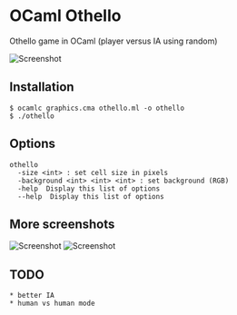 OCaml Othello
=============

Othello game in OCaml (player versus IA using random)

![Screenshot](http://i.imgur.com/wsT69.png)

## Installation
```
$ ocamlc graphics.cma othello.ml -o othello 
$ ./othello
```

## Options
```
othello
  -size <int> : set cell size in pixels
  -background <int> <int> <int> : set background (RGB)
  -help  Display this list of options
  --help  Display this list of options
```
## More screenshots 
![Screenshot](http://i.imgur.com/z4MgU.png)
![Screenshot](http://i.imgur.com/90Pps.png)


## TODO

	* better IA
	* human vs human mode
